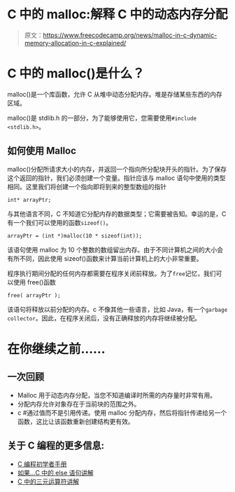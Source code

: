 # C 中的 malloc:解释 C 中的动态内存分配

> 原文：<https://www.freecodecamp.org/news/malloc-in-c-dynamic-memory-allocation-in-c-explained/>

# **C 中的 malloc()是什么？**

malloc()是一个库函数，允许 C 从堆中动态分配内存。堆是存储某些东西的内存区域。

malloc()是 stdlib.h 的一部分，为了能够使用它，您需要使用`#include <stdlib.h>`。

## **如何使用 Malloc**

malloc()分配所请求大小的内存，并返回一个指向所分配块开头的指针。为了保存这个返回的指针，我们必须创建一个变量。指针应该与 malloc 语句中使用的类型相同。这里我们将创建一个指向即将到来的整型数组的指针

```
int* arrayPtr;
```

与其他语言不同，C 不知道它分配内存的数据类型；它需要被告知。幸运的是，C 有一个我们可以使用的函数`sizeof()`。

```
arrayPtr = (int *)malloc(10 * sizeof(int));
```

该语句使用 malloc 为 10 个整数的数组留出内存。由于不同计算机之间的大小会有所不同，因此使用 sizeof()函数来计算当前计算机上的大小非常重要。

程序执行期间分配的任何内存都需要在程序关闭前释放。为了`free`记忆，我们可以使用 free()函数

```
free( arrayPtr );
```

该语句将释放以前分配的内存。c 不像其他一些语言，比如 Java，有一个`garbage collector`。因此，在程序关闭后，没有正确释放的内存将继续被分配。

# **在你继续之前……**

## **一次回顾**

*   Malloc 用于动态内存分配，当您不知道编译时所需的内存量时非常有用。
*   分配内存允许对象存在于当前块的范围之外。
*   c #通过值而不是引用传递。使用 malloc 分配内存，然后将指针传递给另一个函数，这比让该函数重新创建结构更有效。

## 关于 C 编程的更多信息:

*   [C 编程初学者手册](https://www.freecodecamp.org/news/the-c-beginners-handbook/)
*   [如果...C 中的 else 语句讲解](https://www.freecodecamp.org/news/if-statements-in-c/)
*   [C 中的三元运算符讲解](https://www.freecodecamp.org/news/c-ternary-operator/)